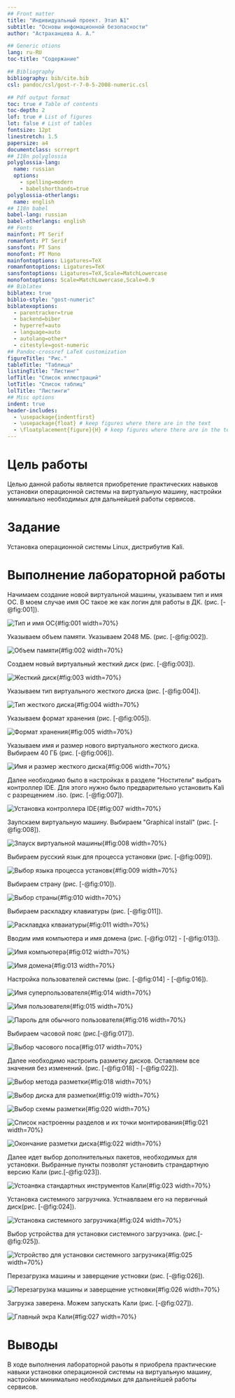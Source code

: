 ```yaml
---
## Front matter
title: "Индивидуальный проект. Этап №1"
subtitle: "Основы инфомационной безопасности"
author: "Астраханцева А. А."

## Generic otions
lang: ru-RU
toc-title: "Содержание"

## Bibliography
bibliography: bib/cite.bib
csl: pandoc/csl/gost-r-7-0-5-2008-numeric.csl

## Pdf output format
toc: true # Table of contents
toc-depth: 2
lof: true # List of figures
lot: false # List of tables
fontsize: 12pt
linestretch: 1.5
papersize: a4
documentclass: scrreprt
## I18n polyglossia
polyglossia-lang:
  name: russian
  options:
	- spelling=modern
	- babelshorthands=true
polyglossia-otherlangs:
  name: english
## I18n babel
babel-lang: russian
babel-otherlangs: english
## Fonts
mainfont: PT Serif
romanfont: PT Serif
sansfont: PT Sans
monofont: PT Mono
mainfontoptions: Ligatures=TeX
romanfontoptions: Ligatures=TeX
sansfontoptions: Ligatures=TeX,Scale=MatchLowercase
monofontoptions: Scale=MatchLowercase,Scale=0.9
## Biblatex
biblatex: true
biblio-style: "gost-numeric"
biblatexoptions:
  - parentracker=true
  - backend=biber
  - hyperref=auto
  - language=auto
  - autolang=other*
  - citestyle=gost-numeric
## Pandoc-crossref LaTeX customization
figureTitle: "Рис."
tableTitle: "Таблица"
listingTitle: "Листинг"
lofTitle: "Список иллюстраций"
lotTitle: "Список таблиц"
lolTitle: "Листинги"
## Misc options
indent: true
header-includes:
  - \usepackage{indentfirst}
  - \usepackage{float} # keep figures where there are in the text
  - \floatplacement{figure}{H} # keep figures where there are in the text
---
```


# Цель работы

Целью данной работы является приобретение практических навыков установки операционной системы на виртуальную машину, настройки минимально необходимых для дальнейшей работы сервисов.

# Задание

Установка операционной системы Linux, дистрибутив Kali.

# Выполнение лабораторной работы

Начимаем создание новой виртуальной машины, указываем тип и имя ОС. В моем случае имя ОС такое же как логин для работы в ДК. (рис. [-@fig:001]).

![Тип и имя ОС](image/1.jpg){#fig:001 width=70%}

Указываем объем памяти. Указываем 2048 МБ. (рис. [-@fig:002]).

![Объем памяти](image/2.jpg){#fig:002 width=70%}

Создаем новый виртуальный жесткий диск (рис. [-@fig:003]).

![Жесткий диск](image/3.jpg){#fig:003 width=70%}

Указываем тип виртуального жесткого диска (рис. [-@fig:004]).

![Тип жесткого диска](image/4.jpg){#fig:004 width=70%}

Указываем формат хранения (рис. [-@fig:005]).

![Формат хранения](image/5.jpg){#fig:005 width=70%}

Указываем имя и размер нового виртуального жесткого диска. Выбираем 40 ГБ (рис. [-@fig:006]).

![Имя и размер жесткого диска](image/6.jpg){#fig:006 width=70%}

Далее необходимо было в настройках в разделе "Ностители" выбрать контроллер IDE. Для этого нужно было предварительно установить Kali с разрещением .iso. (рис. [-@fig:007]).

![Установка контроллера IDE](image/7.jpg){#fig:007 width=70%}

Заупскаем виртуальную машину. Выбираем "Graphical install" (рис. [-@fig:008]).

![Зпауск виртуальной машины](image/9.jpg){#fig:008 width=70%}

Выбираем русский язык для процесса установки (рис. [-@fig:009]).

![Выбор языка процесса установк](image/10.jpg){#fig:009 width=70%}

Выбираем страну (рис. [-@fig:010]).

![Выбор страны](image/11.jpg){#fig:010 width=70%}

Выбираем раскладку клавиатуры (рис. [-@fig:011]).

![Расклавдка клваиатуры](image/11.jpg){#fig:011 width=70%}

Вводим имя компьютера и имя домена (рис. [-@fig:012] - [-@fig:013]).

![Имя компьютера](image/12.jpg){#fig:012 width=70%}

![Имя домена](image/13.jpg){#fig:013 width=70%}


Настройка пользователей системы (рис. [-@fig:014] -  [-@fig:016]).

![Имя суперпользователя](image/14.jpg){#fig:014 width=70%}

![Имя пользователя](image/15.jpg){#fig:015 width=70%}

![Пароль для обычного пользователя](image/16.jpg){#fig:016 width=70%}

Выбираем часовой пояс (рис.[-@fig:017]).

![Выбор часового поса](image/17.jpg){#fig:017 width=70%}

Далее необходимо настроить разметку дисков. Оставляем все значения без изменений. (рис. [-@fig:018] - [-@fig:022]).

![Выбор метода разметки](image/18.jpg){#fig:018 width=70%}

![Выбор диска для разметки](image/19.jpg){#fig:019 width=70%}

![Выбор схемы разметки](image/20.jpg){#fig:020 width=70%}

![Список настроенны разделов и их точки монтирования](image/21.jpg){#fig:021 width=70%}

![Окончание разметки диска](image/22.jpg){#fig:022 width=70%}


Далее идет выбор дополнительных пакетов, необходимых для установки. Выбранные пункты позволят установить страндартную версию Кали (рис.[-@fig:023]).

![Устоанвка стандартных инструментов Кали](image/23.jpg){#fig:023 width=70%}

Установка системного загрузчика. Устнавлваем его на первичный диск(рис. [-@fig:024]).

![Установка системного загрузчика](image/24.jpg){#fig:024 width=70%}

Выбор устройства для установки системного загрузчика. (рис.[-@fig:025]).

![Устройство для установки системного загрузчика](image/25.jpg){#fig:025 width=70%}


Перезагрузка машины и заверщение устновки (рис. [-@fig:026]).

![Перезагрузка машины и заверщение устновки ](image/26.jpg){#fig:026 width=70%}

Загрузка заверена. Можем запускать Кали (рис. [-@fig:027]).

![Главный экра Кали](image/27.jpg){#fig:027 width=70%}



# Выводы

В ходе выполнения лабораторной раьоты я приобрела практические навыки установки операционной системы на виртуальную машину, настройки минимально необходимых для дальнейшей работы сервисов.

